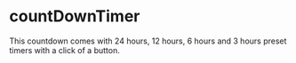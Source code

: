 # countDownTimer

This countdown comes with 24 hours, 12 hours, 6 hours and 3 hours preset timers with a click of a button.
